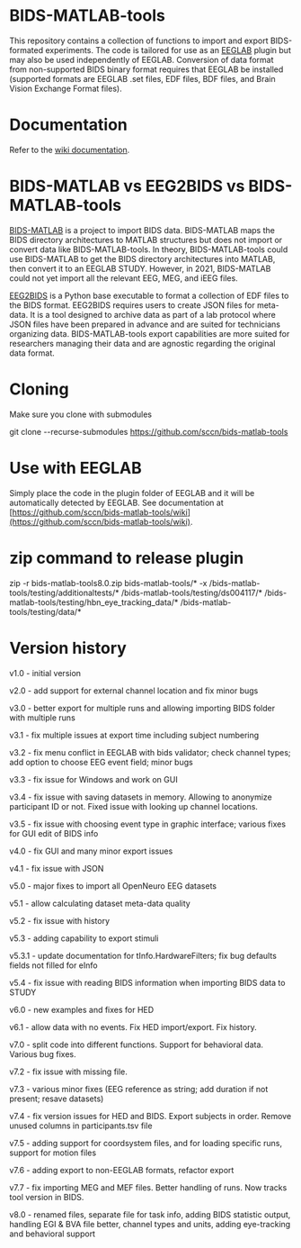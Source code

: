 # BIDS-MATLAB-tools

This repository contains a collection of functions to import and export BIDS-formated experiments. The code is tailored for use as an [EEGLAB](http://eeglab.org) plugin but may also be used independently of EEGLAB. Conversion of data format from non-supported BIDS binary format requires that EEGLAB be installed (supported formats are EEGLAB .set files, EDF files, BDF files, and Brain Vision Exchange Format files).

# Documentation

Refer to the [wiki documentation](https://github.com/sccn/bids-matlab-tools/wiki). 

# BIDS-MATLAB vs EEG2BIDS vs BIDS-MATLAB-tools

[BIDS-MATLAB](https://bids-matlab.readthedocs.io/en/latest/) is a project to import BIDS data. BIDS-MATLAB maps the BIDS directory architectures to MATLAB structures but does not import or convert data like BIDS-MATLAB-tools. In theory, BIDS-MATLAB-tools could use BIDS-MATLAB to get the BIDS directory architectures into MATLAB, then convert it to an EEGLAB STUDY. However, in 2021, BIDS-MATLAB could not yet import all the relevant EEG, MEG, and iEEG files. 

[EEG2BIDS](https://github.com/aces/EEG2BIDS) is a Python base executable to format a collection of EDF files to the BIDS format. EEG2BIDS requires users to create JSON files for meta-data. It is a tool designed to archive data as part of a lab protocol where JSON files have been prepared in advance and are suited for technicians organizing data. BIDS-MATLAB-tools export capabilities are more suited for researchers managing their data and are agnostic regarding the original data format.

# Cloning

Make sure you clone with submodules

git clone --recurse-submodules https://github.com/sccn/bids-matlab-tools

# Use with EEGLAB

Simply place the code in the plugin folder of EEGLAB and it will be automatically detected by EEGLAB. See documentation at [https://github.com/sccn/bids-matlab-tools/wiki](https://github.com/sccn/bids-matlab-tools/wiki).

# zip command to release plugin

zip -r bids-matlab-tools8.0.zip bids-matlab-tools/* -x /bids-matlab-tools/testing/additionaltests/* /bids-matlab-tools/testing/ds004117/* /bids-matlab-tools/testing/hbn_eye_tracking_data/* /bids-matlab-tools/testing/data/*

# Version history

v1.0 - initial version

v2.0 - add support for external channel location and fix minor bugs

v3.0 - better export for multiple runs and allowing importing BIDS folder with multiple runs

v3.1 - fix multiple issues at export time including subject numbering

v3.2 - fix menu conflict in EEGLAB with bids validator; check channel types; add option to choose EEG event field; minor bugs

v3.3 - fix issue for Windows and work on GUI

v3.4 - fix issue with saving datasets in memory. Allowing to anonymize participant ID or not. Fixed issue with looking up channel locations.

v3.5 - fix issue with choosing event type in graphic interface; various fixes for GUI edit of BIDS info

v4.0 - fix GUI and many minor export issues

v4.1 - fix issue with JSON

v5.0 - major fixes to import all OpenNeuro EEG datasets

v5.1 - allow calculating dataset meta-data quality

v5.2 - fix issue with history

v5.3 - adding capability to export stimuli

v5.3.1 - update documentation for tInfo.HardwareFilters; fix bug defaults fields not filled for eInfo

v5.4 - fix issue with reading BIDS information when importing BIDS data to STUDY

v6.0 - new examples and fixes for HED

v6.1 - allow data with no events. Fix HED import/export. Fix history.

v7.0 - split code into different functions. Support for behavioral data. Various bug fixes.

v7.2 - fix issue with missing file.

v7.3 - various minor fixes (EEG reference as string; add duration if not present; resave datasets)

v7.4 - fix version issues for HED and BIDS. Export subjects in order. Remove unused columns in participants.tsv file

v7.5 - adding support for coordsystem files, and for loading specific runs, support for motion files

v7.6 - adding export to non-EEGLAB formats, refactor export

v7.7 - fix importing MEG and MEF files. Better handling of runs. Now tracks tool version in BIDS.

v8.0 - renamed files, separate file for task info, adding BIDS statistic output, handling EGI & BVA file better, channel types and units, adding eye-tracking and behavioral support
